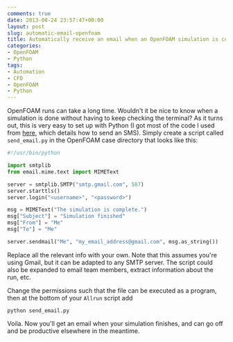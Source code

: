 ```yaml
---
comments: true
date: 2013-08-24 23:57:47+00:00
layout: post
slug: automatic-email-openfoam
title: Automatically receive an email when an OpenFOAM simulation is complete
categories:
- OpenFOAM
- Python
tags:
- Automation
- CFD
- OpenFOAM
- Python
---
```


OpenFOAM runs can take a long time. Wouldn't it be nice to know when a
simulation is done without having to keep checking the terminal? As it turns
out, this is very easy to set up with Python (I got most of the code I used from
[here](http://alextrle.blogspot.com/2011/05/how-to-send-sms-message-with-python.html),
which details how to send an SMS). Simply create a script called `send_email.py`
in the OpenFOAM case directory that looks like this:

```python
#!/usr/bin/python

import smtplib
from email.mime.text import MIMEText

server = smtplib.SMTP("smtp.gmail.com", 587)
server.starttls()
server.login("<username>", "<password>")

msg = MIMEText("The simulation is complete.")
msg["Subject"] = "Simulation finished"
msg["From"] = "Me"
msg["To"] = "Me"

server.sendmail("Me", "my_email_address@gmail.com", msg.as_string())
```

Replace all the relevant info with your own. Note that this assumes you're using
Gmail, but it can be adapted to any SMTP server. The script could also be
expanded to email team members, extract information about the run, etc.

Change the permissions such that the file can be executed as a program, then at
the bottom of your `Allrun` script add

    python send_email.py

Voila. Now you'll get an email when your simulation finishes, and can go off and
be productive elsewhere in the meantime.
